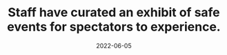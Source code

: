 ---
title: "Staff have curated an exhibit of safe events for spectators to experience."
date: 2022-06-05
related:
  - _framents/unlike-simulations-these-are-real-worlds.md
tags:
  - Fragment
---